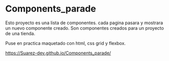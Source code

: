 # Components_parade

Esto proyecto es una lista de componentes.
cada pagina pasara y mostrara un nuevo componente creado.
Son componentes creados para un proyecto de una tienda.

Puse en practica maquetado con
html, css grid y flexbox.

https://Suarez-dev.github.io/Components_parade/
